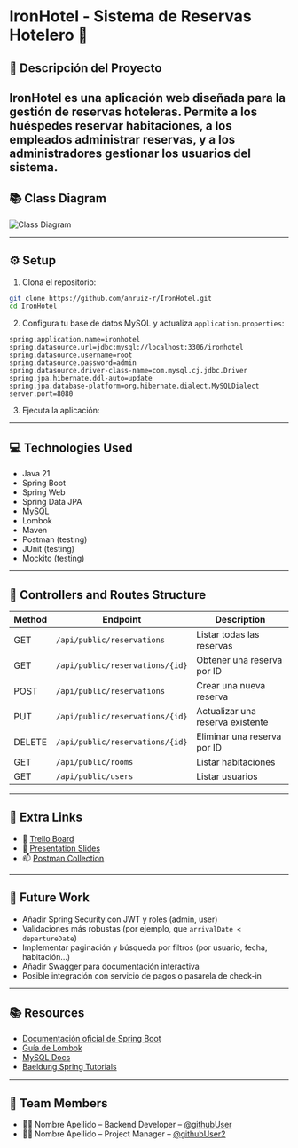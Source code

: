 
# **IronHotel - Sistema de Reservas Hotelero  🏨**

## **📌 Descripción del Proyecto**

IronHotel es una aplicación web diseñada para la **gestión de reservas hoteleras**. Permite a los huéspedes reservar habitaciones, a los empleados administrar reservas, y a los administradores gestionar los usuarios del sistema.
---

## 📚 Class Diagram

![Class Diagram](ruta/a/diagrama.png) <!-- Reemplaza con la URL o ruta correcta si la tienes -->

---

## ⚙️ Setup

1. Clona el repositorio:
```bash
git clone https://github.com/anruiz-r/IronHotel.git
cd IronHotel
```

2. Configura tu base de datos MySQL y actualiza `application.properties`:
```properties
spring.application.name=ironhotel
spring.datasource.url=jdbc:mysql://localhost:3306/ironhotel
spring.datasource.username=root
spring.datasource.password=admin
spring.datasource.driver-class-name=com.mysql.cj.jdbc.Driver
spring.jpa.hibernate.ddl-auto=update
spring.jpa.database-platform=org.hibernate.dialect.MySQLDialect
server.port=8080

```
3. Ejecuta la aplicación:

---

## 💻 Technologies Used

- Java 21
- Spring Boot
- Spring Web
- Spring Data JPA
- MySQL
- Lombok
- Maven
- Postman (testing)
- JUnit (testing)
- Mockito (testing)

---

## 🧭 Controllers and Routes Structure

| Method | Endpoint                         | Description                          |
|--------|----------------------------------|--------------------------------------|
| GET    | `/api/public/reservations`      | Listar todas las reservas            |
| GET    | `/api/public/reservations/{id}` | Obtener una reserva por ID          |
| POST   | `/api/public/reservations`      | Crear una nueva reserva             |
| PUT    | `/api/public/reservations/{id}` | Actualizar una reserva existente    |
| DELETE | `/api/public/reservations/{id}` | Eliminar una reserva por ID         |
| GET    | `/api/public/rooms`             | Listar habitaciones                 |
| GET    | `/api/public/users`             | Listar usuarios                     |

---

## 🔗 Extra Links

- 📌 [Trello Board](https://trello.com/b/CBEI8Qc5/project1)
- 🎤 [Presentation Slides](https://slides.com)
- 📫 [Postman Collection](https://craftshop.postman.co/workspace/My-Workspace~64247626-9b1b-40cf-82e4-df164e396f63/collection/39061244-5ccde0dc-49f7-424a-a40d-19eb2b697f9b?action=share&creator=39061244)

---

## 🔮 Future Work

- Añadir Spring Security con JWT y roles (admin, user)
- Validaciones más robustas (por ejemplo, que `arrivalDate < departureDate`)
- Implementar paginación y búsqueda por filtros (por usuario, fecha, habitación…)
- Añadir Swagger para documentación interactiva
- Posible integración con servicio de pagos o pasarela de check-in

---

## 📚 Resources

- [Documentación oficial de Spring Boot](https://spring.io/projects/spring-boot)
- [Guía de Lombok](https://projectlombok.org/)
- [MySQL Docs](https://dev.mysql.com/doc/)
- [Baeldung Spring Tutorials](https://www.baeldung.com/)

---

## 👥 Team Members

- 👩‍💻 Nombre Apellido – Backend Developer – [@githubUser](https://github.com/githubUser)
- 👨‍💻 Nombre Apellido – Project Manager – [@githubUser2](https://github.com/githubUser2)
